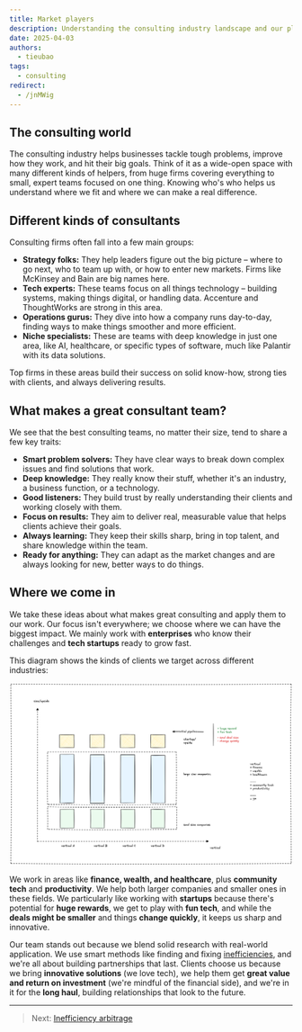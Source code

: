 ```yaml
---
title: Market players
description: Understanding the consulting industry landscape and our place within it.
date: 2025-04-03
authors:
  - tieubao
tags:
  - consulting
redirect:
  - /jnMWig
---
```


## The consulting world

The consulting industry helps businesses tackle tough problems, improve how they work, and hit their big goals. Think of it as a wide-open space with many different kinds of helpers, from huge firms covering everything to small, expert teams focused on one thing. Knowing who's who helps us understand where we fit and where we can make a real difference.

## Different kinds of consultants

Consulting firms often fall into a few main groups:

* **Strategy folks:** They help leaders figure out the big picture – where to go next, who to team up with, or how to enter new markets. Firms like McKinsey and Bain are big names here.
* **Tech experts:** These teams focus on all things technology – building systems, making things digital, or handling data. Accenture and ThoughtWorks are strong in this area.
* **Operations gurus:** They dive into how a company runs day-to-day, finding ways to make things smoother and more efficient.
* **Niche specialists:** These are teams with deep knowledge in just one area, like AI, healthcare, or specific types of software, much like Palantir with its data solutions.

Top firms in these areas build their success on solid know-how, strong ties with clients, and always delivering results.

## What makes a great consultant team?

We see that the best consulting teams, no matter their size, tend to share a few key traits:

* **Smart problem solvers:** They have clear ways to break down complex issues and find solutions that work.
* **Deep knowledge:** They really know their stuff, whether it's an industry, a business function, or a technology.
* **Good listeners:** They build trust by really understanding their clients and working closely with them.
* **Focus on results:** They aim to deliver real, measurable value that helps clients achieve their goals.
* **Always learning:** They keep their skills sharp, bring in top talent, and share knowledge within the team.
* **Ready for anything:** They can adapt as the market changes and are always looking for new, better ways to do things.

## Where we come in

We take these ideas about what makes great consulting and apply them to our work. Our focus isn't everywhere; we choose where we can have the biggest impact. We mainly work with **enterprises** who know their challenges and **tech startups** ready to grow fast.

This diagram shows the kinds of clients we target across different industries:

![](assets/target-market.png)

We work in areas like **finance, wealth, and healthcare**, plus **community tech** and **productivity**. We help both larger companies and smaller ones in these fields. We particularly like working with **startups** because there's potential for **huge rewards**, we get to play with **fun tech**, and while the **deals might be smaller** and things **change quickly**, it keeps us sharp and innovative.

Our team stands out because we blend solid research with real-world application. We use smart methods like finding and fixing [inefficiencies](inefficiency-arbitrage.md), and we're all about building partnerships that last. Clients choose us because we bring **innovative solutions** (we love tech), we help them get **great value and return on investment** (we're mindful of the financial side), and we're in it for the **long haul**, building relationships that look to the future.

---

> Next: [Inefficiency arbitrage](inefficiency-arbitrage.md)
